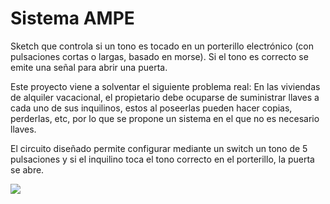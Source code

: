# Sistema AMPE


Sketch que controla si un tono es tocado en un porterillo electrónico (con pulsaciones cortas o largas, basado en morse). Si el tono es correcto se emite una señal para abrir una puerta.

Este proyecto viene a solventar el siguiente problema real:
En las viviendas de alquiler vacacional, el propietario debe ocuparse de suministrar llaves a cada uno de sus inquilinos, estos al poseerlas pueden hacer copias, perderlas, etc, por lo que se propone un sistema en el que no es necesario llaves.

El circuito diseñado permite configurar mediante un switch un tono de 5 pulsaciones y si el inquilino toca el tono correcto en el porterillo, la puerta se abre.


<img src="https://github.com/secali/Arduino_UD-Morse-System/blob/864652e7956b39a44072f4c8333cb348ade783ef/Scheme-Testing-on-Arduino-Uno.png">
